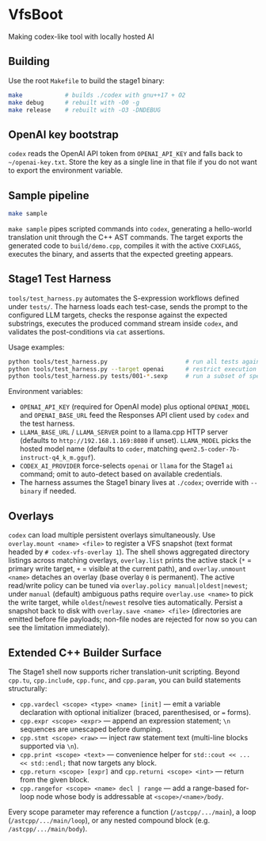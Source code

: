 # VfsBoot
Making codex-like tool with locally hosted AI

## Building

Use the root `Makefile` to build the stage1 binary:

```sh
make            # builds ./codex with gnu++17 + O2
make debug      # rebuilt with -O0 -g
make release    # rebuilt with -O3 -DNDEBUG
```

## OpenAI key bootstrap

`codex` reads the OpenAI API token from `OPENAI_API_KEY` and falls back to `~/openai-key.txt`. Store the key as a single line in that file if you do not want to export the environment variable.

## Sample pipeline

```sh
make sample
```

`make sample` pipes scripted commands into `codex`, generating a hello-world translation unit through the C++ AST commands. The target exports the generated code to `build/demo.cpp`, compiles it with the active `CXXFLAGS`, executes the binary, and asserts that the expected greeting appears.

## Stage1 Test Harness

`tools/test_harness.py` automates the S-expression workflows defined under `tests/`. The harness loads each test-case, sends the prompt to the configured LLM targets, checks the response against the expected substrings, executes the produced command stream inside `codex`, and validates the post-conditions via `cat` assertions.

Usage examples:

```sh
python tools/test_harness.py                      # run all tests against every target declared in the .sexp files
python tools/test_harness.py --target openai      # restrict execution to OpenAI targets
python tools/test_harness.py tests/001-*.sexp     # run a subset of specs
```

Environment variables:

- `OPENAI_API_KEY` (required for OpenAI mode) plus optional `OPENAI_MODEL` and `OPENAI_BASE_URL` feed the Responses API client used by `codex` and the test harness.
- `LLAMA_BASE_URL` / `LLAMA_SERVER` point to a llama.cpp HTTP server (defaults to `http://192.168.1.169:8080` if unset). `LLAMA_MODEL` picks the hosted model name (defaults to `coder`, matching `qwen2.5-coder-7b-instruct-q4_k_m.gguf`).
- `CODEX_AI_PROVIDER` force-selects `openai` or `llama` for the Stage1 `ai` command; omit to auto-detect based on available credentials.
- The harness assumes the Stage1 binary lives at `./codex`; override with `--binary` if needed.

## Overlays

`codex` can load multiple persistent overlays simultaneously. Use `overlay.mount <name> <file>` to register a VFS snapshot (text format headed by `# codex-vfs-overlay 1`). The shell shows aggregated directory listings across matching overlays, `overlay.list` prints the active stack (`*` = primary write target, `+` = visible at the current path), and `overlay.unmount <name>` detaches an overlay (base overlay `0` is permanent). The active read/write policy can be tuned via `overlay.policy manual|oldest|newest`; under `manual` (default) ambiguous paths require `overlay.use <name>` to pick the write target, while `oldest`/`newest` resolve ties automatically. Persist a snapshot back to disk with `overlay.save <name> <file>` (directories are emitted before file payloads; non-file nodes are rejected for now so you can see the limitation immediately).

## Extended C++ Builder Surface

The Stage1 shell now supports richer translation-unit scripting. Beyond `cpp.tu`, `cpp.include`, `cpp.func`, and `cpp.param`, you can build statements structurally:

- `cpp.vardecl <scope> <type> <name> [init]` — emit a variable declaration with optional initializer (braced, parenthesised, or `=` forms).
- `cpp.expr <scope> <expr>` — append an expression statement; `\n` sequences are unescaped before dumping.
- `cpp.stmt <scope> <raw>` — inject raw statement text (multi-line blocks supported via `\n`).
- `cpp.print <scope> <text>` — convenience helper for `std::cout << ... << std::endl;` that now targets any block.
- `cpp.return <scope> [expr]` and `cpp.returni <scope> <int>` — return from the given block.
- `cpp.rangefor <scope> <name> decl | range` — add a range-based for-loop node whose body is addressable at `<scope>/<name>/body`.

Every scope parameter may reference a function (`/astcpp/.../main`), a loop (`/astcpp/.../main/loop`), or any nested compound block (e.g. `/astcpp/.../main/body`).
